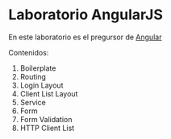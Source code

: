 # Laboratorio AngularJS

En este laboratorio es el pregursor de [Angular](https://github.com/dahurtado/LemonCode/tree/main/angular)

Contenidos:
 1. Boilerplate
 2. Routing
 3. Login Layout
 4. Client List Layout
 5. Service
 6. Form
 7. Form Validation
 8. HTTP Client List